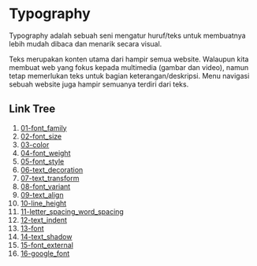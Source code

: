 # Typography

Typography adalah sebuah seni mengatur huruf/teks untuk membuatnya lebih mudah dibaca dan menarik secara visual. 

Teks merupakan konten utama dari hampir semua website. Walaupun kita membuat web yang fokus kepada multimedia (gambar dan video), namun tetap memerlukan teks untuk bagian
keterangan/deskripsi. Menu navigasi sebuah website juga hampir semuanya terdiri dari teks.

## Link Tree

1. [01-font_family](https://github.com/naidra68/belajar-css/tree/main/02-css/03-typography/01-font_family)
2. [02-font_size](https://github.com/naidra68/belajar-css/tree/main/02-css/03-typography/02-font_size)
3. [03-color](https://github.com/naidra68/belajar-css/tree/main/02-css/03-typography/03-color)
4. [04-font_weight](https://github.com/naidra68/belajar-css/tree/main/02-css/03-typography/04-font_weight)
5. [05-font_style](https://github.com/naidra68/belajar-css/tree/main/02-css/03-typography/05-font_style)
6. [06-text_decoration](https://github.com/naidra68/belajar-css/tree/main/02-css/03-typography/06-text-decoration)
7. [07-text_transform](https://github.com/naidra68/belajar-css/tree/main/02-css/03-typography/07-text-transform)
8. [08-font_variant](https://github.com/naidra68/belajar-css/tree/main/02-css/03-typography/08-font_variant)
9. [09-text_align](https://github.com/naidra68/belajar-css/tree/main/02-css/03-typography/09-text_align)
10. [10-line_height](https://github.com/naidra68/belajar-css/tree/main/02-css/03-typography/10-line_height)
11. [11-letter_spacing_word_spacing](https://github.com/naidra68/belajar-css/tree/main/02-css/11-letter_spacing_word_spacing)
12. [12-text_indent](https://github.com/naidra68/belajar-css/tree/main/02-css/12-text_indent)
13. [13-font](https://github.com/naidra68/belajar-css/tree/main/02-css/13-font)
14. [14-text_shadow](https://github.com/naidra68/belajar-css/tree/main/02-css/14-text_shadow)
15. [15-font_external](https://github.com/naidra68/belajar-css/tree/main/02-css/15-font_external)
16. [16-google_font](https://github.com/naidra68/belajar-css/tree/main/02-css/16-google_font)
